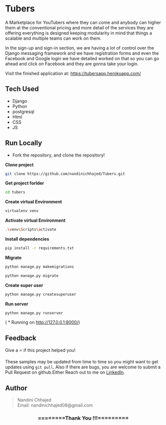 # Tubers
A Marketplace for YouTubers where they can come and anybody can higher them at the conventional pricing and more detail of the services they are offering everything is designed keeping modularity in mind that things a scalable and multiple teams can work on them.

In the sign-up and sign-in section, we are having a lot of control over the Django messaging framework and we have registration forms and even the Facebook and Google login we have detailed worked on that so you can go ahead and click on Facebook and they are gonna take your login.

Visit the finished application at: https://tubersapp.herokuapp.com/


## Tech Used
- Django
- Python
- postgresql
- Html
- CSS
- JS

## Run Locally
- Fork the repository, and clone the repository!

**Clone project**

```bash
git clone https://github.com/nandinichhajed/Tubers.git
```

**Get project forlder**

```bash
cd tubers
```

**Create virtual Environment**

```bash
virtualenv venv
```

**Activate virtual Environment**

```bash
.\venv\Scripts\activate
```

**Install dependencies**

```bash
pip install -r requirements.txt
```

**Migrate**

```bash
python manage.py makemigrations
```
```bash
python manage.py migrate
```

 **Create super user**

```bash
python manage.py createsuperuser
```

**Run server**

```bash
python manage.py runserver
```
( * Running on http://127.0.0.1:8000/)

## Feedback

Give a ⭐️  if this project helped you!

These samples may be updated from time to time so you might want to get updates
using `git pull`.  Also if there are bugs, you are welcome to submit
a Pull Request on github.Either
Reach out to me on [LinkedIn](https://linkedin.com/in/nandinichhajed).

<h2>Author</h2>
<blockquote>
  Nandini Chhajed<br>
  Email: nandinichhajed08@gmail.com
</blockquote>

<div align="center">
    <h3>========Thank You !!!=========</h3>
</div>
